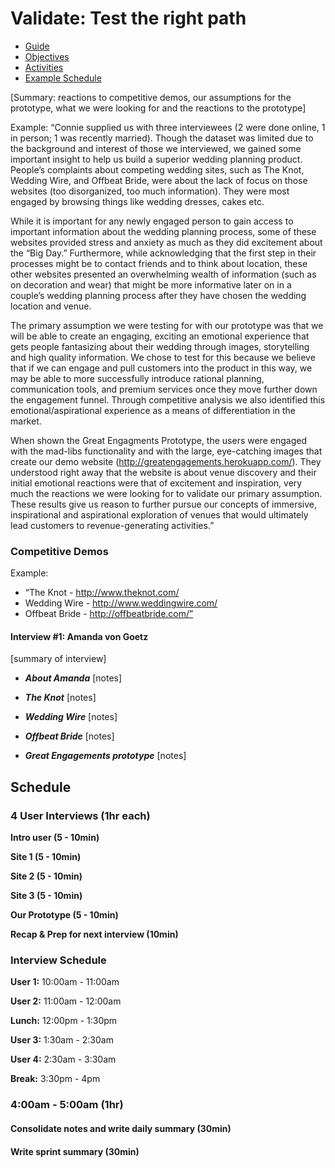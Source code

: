 # Validate: Test the right path

* [Guide]()
* [Objectives]()
* [Activities]()
* [Example Schedule]()

[Summary: reactions to competitive demos, our assumptions for the prototype,
what we were looking for and the reactions to the prototype] 

Example: “Connie supplied us with three interviewees (2 were done online, 1 in
person; 1 was recently married). Though the dataset was limited due to the
background and interest of those we interviewed, we gained some important
insight to help us build a superior wedding planning product. People’s
complaints about competing wedding sites, such as The Knot, Wedding Wire, and
Offbeat Bride, were about the lack of focus on those websites (too disorganized,
too much information). They were most engaged by browsing things like wedding
dresses, cakes  etc.

While it is important for any newly engaged person to gain access to important
information about the wedding planning process, some of these websites provided
stress and anxiety as much as they did excitement about the “Big Day.”
Furthermore, while acknowledging that the first step in their processes might be
to contact friends and to think about location, these other websites presented
an overwhelming wealth of information (such as on decoration and wear) that
might be more informative later on in a couple’s wedding planning process after
they have chosen the wedding location and venue.

The primary assumption we were testing for with our prototype was that we will
be able to create an engaging, exciting an emotional experience that gets people
fantasizing about their wedding through images, storytelling and high quality
information. We chose to test for this because we believe that if we can engage
and pull customers into the product in this way, we may be able to more
successfully introduce rational planning, communication tools, and premium
services once they move further down the engagement funnel. Through competitive
analysis we also identified this emotional/aspirational experience as a means of
differentiation in the market.

When shown the Great Engagments Prototype, the users were engaged with the
mad-libs functionality and with the large, eye-catching images that create our
demo website (http://greatengagements.herokuapp.com/). They understood right
away that the website is about venue discovery and their initial emotional
reactions were that of excitement and inspiration, very much the reactions we
were looking for to validate our primary assumption. These results give us
reason to further pursue our concepts of immersive, inspirational and
aspirational exploration of venues that would ultimately lead customers to
revenue-generating activities.”


### Competitive Demos

Example:

* “The Knot - http://www.theknot.com/
* Wedding Wire - http://www.weddingwire.com/
* Offbeat Bride - http://offbeatbride.com/”


#### Interview #1: Amanda von Goetz
[summary of interview]

* ***About Amanda***
[notes]

* ***The Knot***
[notes]

* ***Wedding Wire***
[notes]

* ***Offbeat Bride***
[notes]

* ***Great Engagements prototype***
[notes]



## Schedule
### 4 User Interviews (1hr each)

**Intro user (5 - 10min)**

**Site 1 (5 - 10min)**

**Site 2 (5 - 10min)**

**Site 3 (5 - 10min)**

**Our Prototype (5 - 10min)**

**Recap & Prep for next interview (10min)**

### Interview Schedule

**User 1:** 10:00am - 11:00am

**User 2:** 11:00am - 12:00am

**Lunch:** 12:00pm - 1:30pm

**User 3:** 1:30am - 2:30am

**User 4:** 2:30am - 3:30am

**Break:** 3:30pm - 4pm

### 4:00am - 5:00am (1hr)

#### Consolidate notes and write daily summary (30min)

#### Write sprint summary (30min)


